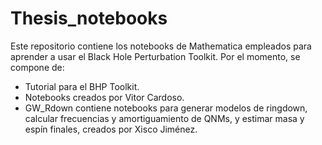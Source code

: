 # Thesis_notebooks

Este repositorio contiene los notebooks de Mathematica empleados para aprender a usar el Black Hole Perturbation Toolkit. Por el momento, se compone de:
- Tutorial para el BHP Toolkit.
- Notebooks creados por Vitor Cardoso.
- GW_Rdown contiene notebooks para generar modelos de ringdown, calcular frecuencias y amortiguamiento de QNMs, y estimar masa y espín finales, creados por Xisco Jiménez.
